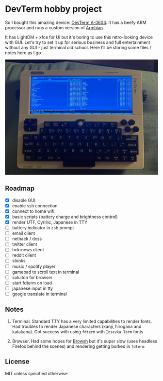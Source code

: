 # DevTerm hobby project

So I bought this amazing device: [DevTerm A-0604](https://www.clockworkpi.com/devterm). It has a beefy ARM processor and runs a custom version of [Armbian](https://www.armbian.com/). 

It has LightDM + xfce for UI but it's boring to use this retro-looking device with GUI. Let's try to set it up for serious business and full entertainment without any GUI - just terminal old school. Here I'll be storing some files / notes here as I go

![This is an image](./images/devterm.jpg?raw=true)

## Roadmap
- [x] disable GUI 
- [x] enable ssh connection
- [x] connect to home wifi
- [x] basic scripts (battery charge and brightness control)
- [x] render UTF, Cyrillic, Japanese in TTY
- [ ] battery indicator in zsh prompt
- [ ] email client
- [ ] nethack / dcss
- [ ] twitter client
- [ ] hckrnews client
- [ ] reddit client
- [ ] stonks
- [ ] music / spotify player
- [ ] gamepad to scroll text in terminal
- [ ] soluiton for browser
- [ ] start fdterm on load
- [ ] japanese input in tty
- [ ] google translate in terminal

## Notes

1) Terminal. Standard TTY has a very limited capabilities to render fonts. Had troubles to render Japanese characters (kanji, hirogana and katakana). Got success with using `fdterm` with `Iosevka Term` fonts

2) Browser. Had some hopes for [Browsh](https://www.brow.sh/) but it's super slow (uses headless Firefox behind the scenes) and rendering getting borked in `fdterm`

## License 

MIT unless specified otherwise
